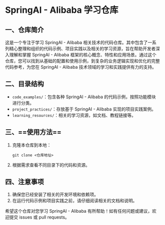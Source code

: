 # SpringAI - Alibaba 学习仓库

## 一、仓库简介

这是一个专注于学习 SpringAI - Alibaba 相关技术的代码仓库。其中包含了一系列精心整理和组织的代码示例、项目实践以及相关的学习资源，旨在帮助开发者深入理解和掌握 SpringAI - Alibaba 框架的核心概念、特性和应用场景。通过这个仓库，您可以找到从基础的配置和使用示例，到复杂的业务逻辑实现和优化的完整代码参考，为您在 SpringAI - Alibaba 技术领域的学习和实践提供有力的支持。

## 二、目录结构

- `code_examples/`：包含各种 SpringAI - Alibaba 的代码示例，按照功能模块进行分类。
- `project_practices/`：存放基于 SpringAI - Alibaba 实现的项目实践案例。
- `learning_resources/`：相关的学习资源，如文档、教程链接等。

## 三、==使用方法==

1. 克隆本仓库到本地：

   ```plaintext
   git clone <仓库地址>
   ```

2. 根据需求查看不同目录下的代码和资源。

## 四、注意事项

1. 确保您已经安装了相关的开发环境和依赖项。
2. 在运行代码示例和项目实践之前，请仔细阅读相关的文档和说明。

希望这个仓库对您学习 SpringAI - Alibaba 有所帮助！如有任何问题或建议，欢迎提交 issues 或 pull requests。
